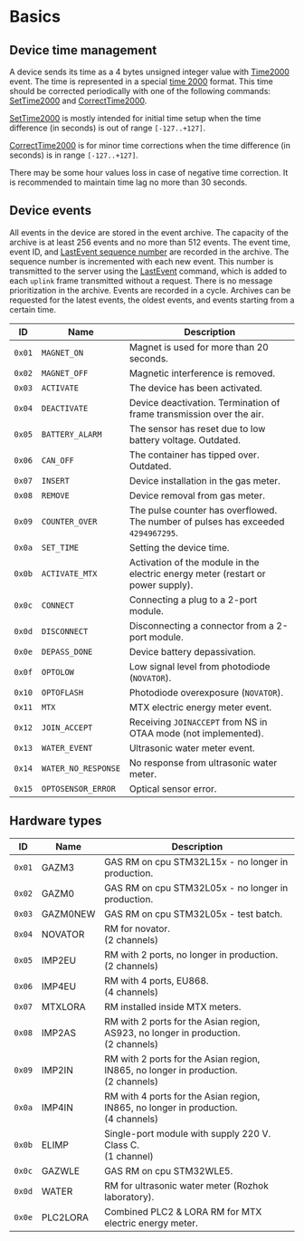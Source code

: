 # Basics

## Device time management

A device sends its time as a 4 bytes unsigned integer value with [Time2000](./commands/uplink/Time2000.md) event.
The time is represented in a special [time 2000](./types.md#time-2000) format.
This time should be corrected periodically with one of the following commands: [SetTime2000](./commands/SetTime2000.md) and [CorrectTime2000](./commands/CorrectTime2000.md).

[SetTime2000](./commands/SetTime2000.md) is mostly intended for initial time setup when the time difference (in seconds) is out of range `[-127..+127]`.

[CorrectTime2000](./commands/CorrectTime2000.md) is for minor time corrections when the time difference (in seconds) is in range `[-127..+127]`.

There may be some hour values loss in case of negative time correction.
It is recommended to maintain time lag no more than 30 seconds.


## Device events

All events in the device are stored in the event archive.
The capacity of the archive is at least 256 events and no more than 512 events.
The event time, event ID, and [LastEvent sequence number](./commands/uplink/LastEvent.md#sequence-number) are recorded in the archive.
The sequence number is incremented with each new event.
This number is transmitted to the server using the [LastEvent](./commands/uplink/LastEvent.md) command, which is added to each `uplink` frame transmitted without a request.
There is no message prioritization in the archive.
Events are recorded in a cycle.
Archives can be requested for the latest events, the oldest events, and events starting from a certain time.

| ID     | Name                | Description                                                                       |
| ------ | ------------------- | --------------------------------------------------------------------------------- |
| `0x01` | `MAGNET_ON`         | Magnet is used for more than 20 seconds.                                          |
| `0x02` | `MAGNET_OFF`        | Magnetic interference is removed.                                                 |
| `0x03` | `ACTIVATE`          | The device has been activated.                                                    |
| `0x04` | `DEACTIVATE`        | Device deactivation. Termination of frame transmission over the air.              |
| `0x05` | `BATTERY_ALARM`     | The sensor has reset due to low battery voltage. Outdated.                        |
| `0x06` | `CAN_OFF`           | The container has tipped over. Outdated.                                          |
| `0x07` | `INSERT`            | Device installation in the gas meter.                                             |
| `0x08` | `REMOVE`            | Device removal from gas meter.                                                    |
| `0x09` | `COUNTER_OVER`      | The pulse counter has overflowed. The number of pulses has exceeded `4294967295`. |
| `0x0a` | `SET_TIME`          | Setting the device time.                                                          |
| `0x0b` | `ACTIVATE_MTX`      | Activation of the module in the electric energy meter (restart or power supply).  |
| `0x0c` | `CONNECT`           | Connecting a plug to a 2-port module.                                             |
| `0x0d` | `DISCONNECT`        | Disconnecting a connector from a 2-port module.                                   |
| `0x0e` | `DEPASS_DONE`       | Device battery depassivation.                                                     |
| `0x0f` | `OPTOLOW`           | Low signal level from photodiode (`NOVATOR`).                                     |
| `0x10` | `OPTOFLASH`         | Photodiode overexposure (`NOVATOR`).                                              |
| `0x11` | `MTX`               | MTX electric energy meter event.                                                  |
| `0x12` | `JOIN_ACCEPT`       | Receiving `JOINACCEPT` from NS in OTAA mode (not implemented).                    |
| `0x13` | `WATER_EVENT`       | Ultrasonic water meter event.                                                     |
| `0x14` | `WATER_NO_RESPONSE` | No response from ultrasonic water meter.                                          |
| `0x15` | `OPTOSENSOR_ERROR`  | Optical sensor error.                                                             |

## Hardware types

| ID     | Name     | Description                                                                             |
| ------ | -------- | --------------------------------------------------------------------------------------- |
| `0x01` | GAZM3    | GAS RM on cpu STM32L15x - no longer in production.                                      |
| `0x02` | GAZM0    | GAS RM on cpu STM32L05x - no longer in production.                                      |
| `0x03` | GAZM0NEW | GAS RM on cpu STM32L05x - test batch.                                                   |
| `0x04` | NOVATOR  | RM for novator. <br> (2 channels)                                                       |
| `0x05` | IMP2EU   | RM with 2 ports, no longer in production. <br> (2 channels)                             |
| `0x06` | IMP4EU   | RM with 4 ports, EU868. <br> (4 channels)                                               |
| `0x07` | MTXLORA  | RM installed inside MTX meters.                                                         |
| `0x08` | IMP2AS   | RM with 2 ports for the Asian region, AS923, no longer in production. <br> (2 channels) |
| `0x09` | IMP2IN   | RM with 2 ports for the Asian region, IN865, no longer in production. <br> (2 channels) |
| `0x0a` | IMP4IN   | RM with 4 ports for the Asian region, IN865, no longer in production. <br> (4 channels) |
| `0x0b` | ELIMP    | Single-port module with supply 220 V. Class C. <br> (1 channel)                         |
| `0x0c` | GAZWLE   | GAS RM on cpu STM32WLE5.                                                                |
| `0x0d` | WATER    | RM for ultrasonic water meter (Rozhok laboratory).                                      |
| `0x0e` | PLC2LORA | Combined PLC2 & LORA RM for MTX electric energy meter.                                  |
